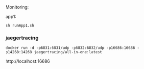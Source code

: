 Monitoring:

app1:
```
sh runApp1.sh
```

### jaegertracing
```
docker run -d -p6831:6831/udp -p6832:6832/udp -p16686:16686 -p14268:14268 jaegertracing/all-in-one:latest
```
http://localhost:16686